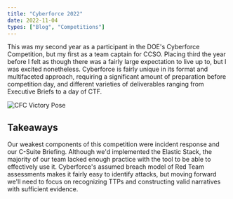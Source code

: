 ```yaml
---
title: "Cyberforce 2022"
date: 2022-11-04
types: ["Blog", "Competitions"]
---
```

This was my second year as a participant in the DOE's Cyberforce Competition, but my first as a team captain for CCSO. Placing third the year before I felt as though there was a fairly large expectation to live up to, but I was excited nonetheless. Cyberforce is fairly unique in its format and multifaceted approach, requiring a significant amount of preparation before competition day, and different varieties of deliverables ranging from Executive Briefs to a day of CTF.

![CFC Victory Pose](comps/cfc22.png "Nicklaus Giacobe, Petr Esakov, Liam Geyer, Jackson Ortiz, Brenden McShane, Alec Sudol, Jenna Fox")

## Takeaways

Our weakest components of this competition were incident response and our C-Suite Briefing. Although we'd implemented the Elastic Stack, the majority of our team lacked enough practice with the tool to be able to effectively use it. Cyberforce's assumed breach model of Red Team assessments makes it fairly easy to identify attacks, but moving forward we'll need to focus on recognizing TTPs and constructing valid narratives with sufficient evidence.
